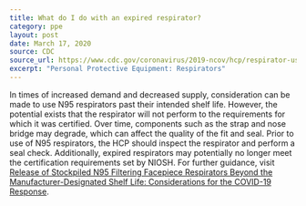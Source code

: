 ```yaml
---
title: What do I do with an expired respirator?
category: ppe
layout: post
date: March 17, 2020
source: CDC
source_url: https://www.cdc.gov/coronavirus/2019-ncov/hcp/respirator-use-faq.html#respirators
excerpt: "Personal Protective Equipment: Respirators"
---
```


In times of increased demand and decreased supply, consideration can be made to use N95 respirators past their intended shelf life. However, the potential exists that the respirator will not perform to the requirements for which it was certified. Over time, components such as the strap and nose bridge may degrade, which can affect the quality of the fit and seal. Prior to use of N95 respirators, the HCP should inspect the respirator and perform a seal check. Additionally, expired respirators may potentially no longer meet the certification requirements set by NIOSH. For further guidance, visit [Release of Stockpiled N95 Filtering Facepiece Respirators Beyond the Manufacturer-Designated Shelf Life: Considerations for the COVID-19 Response](https://www.cdc.gov/coronavirus/2019-ncov/release-stockpiled-N95.html).
